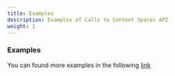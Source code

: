 ```yaml
---
title: Examples
description: Examples of Calls to Content Spaces API
weight: 1
---
```


### Examples

You can found more examples in the following [link](/docs/general/examples.html)